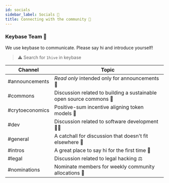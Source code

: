 ```yaml
---
id: socials 
sidebar_label: Socials 📱
title: Connecting with the community 📱
---
```


### Keybase Team 💬

We use keybase to communicate. Please say hi and introduce yourself!

> ⚠️ Search for `1hive` in keybase

| Channel   |     Topic      |
|----------|-------------|
| #announcements |  *Read only* intended only for announcements 📣 |
| #commons | Discussion related to building a sustainable open source commons 🌼 |
| #crytoeconomics | Positive-sum incentive aligning token models 🌼 |
| #dev | Discussion related to software development 👨‍💻 |
| #general | A catchall for discussion that doesn't fit elsewhere 🤙 |
| #intros | A great place to say hi for the first time 👋  |
| #legal | Discussion related to legal hacking ⚖|
| #nominations| Nominate members for weekly community allocations 🙏|
